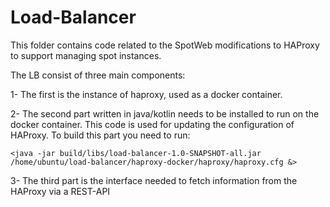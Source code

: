 # Load-Balancer

This folder contains  code related to the SpotWeb modifications to HAProxy to support managing spot instances. 

The LB consist of three main components:

1- The first is the instance of haproxy, used as a docker container.

2- The second part written in java/kotlin needs to be installed to run on the docker container. This code is used for updating the
configuration of HAProxy. 
To build this part you need to run:

`<java -jar build/libs/load-balancer-1.0-SNAPSHOT-all.jar /home/ubuntu/load-balancer/haproxy-docker/haproxy/haproxy.cfg &>`

3- The third part is the interface needed to fetch information from the HAProxy via a REST-API

